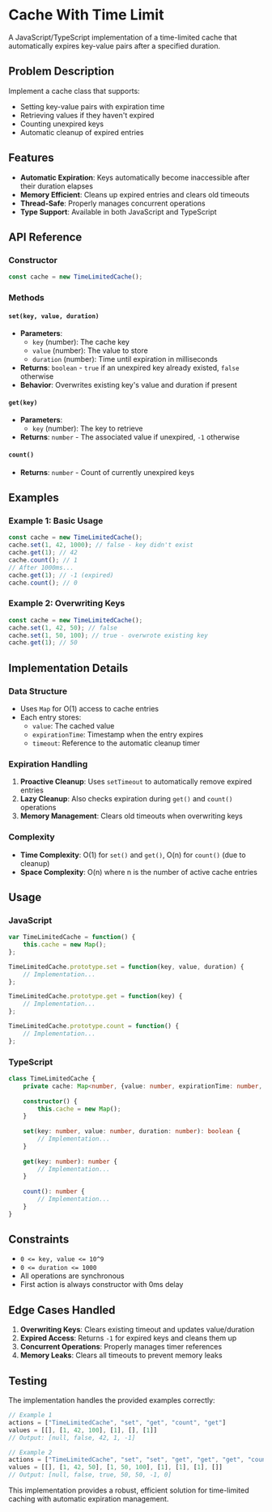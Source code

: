 # Cache With Time Limit

A JavaScript/TypeScript implementation of a time-limited cache that automatically expires key-value pairs after a specified duration.

## Problem Description

Implement a cache class that supports:
- Setting key-value pairs with expiration time
- Retrieving values if they haven't expired
- Counting unexpired keys
- Automatic cleanup of expired entries

## Features

- **Automatic Expiration**: Keys automatically become inaccessible after their duration elapses
- **Memory Efficient**: Cleans up expired entries and clears old timeouts
- **Thread-Safe**: Properly manages concurrent operations
- **Type Support**: Available in both JavaScript and TypeScript

## API Reference

### Constructor
```javascript
const cache = new TimeLimitedCache();
```

### Methods

#### `set(key, value, duration)`
- **Parameters**:
  - `key` (number): The cache key
  - `value` (number): The value to store
  - `duration` (number): Time until expiration in milliseconds
- **Returns**: `boolean` - `true` if an unexpired key already existed, `false` otherwise
- **Behavior**: Overwrites existing key's value and duration if present

#### `get(key)`
- **Parameters**:
  - `key` (number): The key to retrieve
- **Returns**: `number` - The associated value if unexpired, `-1` otherwise

#### `count()`
- **Returns**: `number` - Count of currently unexpired keys

## Examples

### Example 1: Basic Usage
```javascript
const cache = new TimeLimitedCache();
cache.set(1, 42, 1000); // false - key didn't exist
cache.get(1); // 42
cache.count(); // 1
// After 1000ms...
cache.get(1); // -1 (expired)
cache.count(); // 0
```

### Example 2: Overwriting Keys
```javascript
const cache = new TimeLimitedCache();
cache.set(1, 42, 50); // false
cache.set(1, 50, 100); // true - overwrote existing key
cache.get(1); // 50
```

## Implementation Details

### Data Structure
- Uses `Map` for O(1) access to cache entries
- Each entry stores:
  - `value`: The cached value
  - `expirationTime`: Timestamp when the entry expires
  - `timeout`: Reference to the automatic cleanup timer

### Expiration Handling
1. **Proactive Cleanup**: Uses `setTimeout` to automatically remove expired entries
2. **Lazy Cleanup**: Also checks expiration during `get()` and `count()` operations
3. **Memory Management**: Clears old timeouts when overwriting keys

### Complexity
- **Time Complexity**: O(1) for `set()` and `get()`, O(n) for `count()` (due to cleanup)
- **Space Complexity**: O(n) where n is the number of active cache entries

## Usage

### JavaScript
```javascript
var TimeLimitedCache = function() {
    this.cache = new Map();
};

TimeLimitedCache.prototype.set = function(key, value, duration) {
    // Implementation...
};

TimeLimitedCache.prototype.get = function(key) {
    // Implementation...
};

TimeLimitedCache.prototype.count = function() {
    // Implementation...
};
```

### TypeScript
```typescript
class TimeLimitedCache {
    private cache: Map<number, {value: number, expirationTime: number, timeout: NodeJS.Timeout}>;
    
    constructor() {
        this.cache = new Map();
    }
    
    set(key: number, value: number, duration: number): boolean {
        // Implementation...
    }
    
    get(key: number): number {
        // Implementation...
    }
    
    count(): number {
        // Implementation...
    }
}
```

## Constraints

- `0 <= key, value <= 10^9`
- `0 <= duration <= 1000`
- All operations are synchronous
- First action is always constructor with 0ms delay

## Edge Cases Handled

1. **Overwriting Keys**: Clears existing timeout and updates value/duration
2. **Expired Access**: Returns `-1` for expired keys and cleans them up
3. **Concurrent Operations**: Properly manages timer references
4. **Memory Leaks**: Clears all timeouts to prevent memory leaks

## Testing

The implementation handles the provided examples correctly:

```javascript
// Example 1
actions = ["TimeLimitedCache", "set", "get", "count", "get"]
values = [[], [1, 42, 100], [1], [], [1]]
// Output: [null, false, 42, 1, -1]

// Example 2  
actions = ["TimeLimitedCache", "set", "set", "get", "get", "get", "count"]
values = [[], [1, 42, 50], [1, 50, 100], [1], [1], [1], []]
// Output: [null, false, true, 50, 50, -1, 0]
```

This implementation provides a robust, efficient solution for time-limited caching with automatic expiration management.
